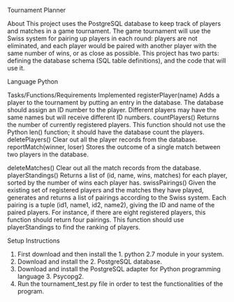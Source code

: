 Tournament Planner


About
This project uses the PostgreSQL database to keep track of players and matches in a game tournament. The game tournament will use the Swiss system for pairing up players in each round: players are not eliminated, and each player would be paired with another player with the same number of wins, or as close as possible.
This project has two parts: defining the database schema (SQL table definitions), and the code that will use it. 

Language
Python

Tasks/Functions/Requirements Implemented
registerPlayer(name)
Adds a player to the tournament by putting an entry in the database. The database should assign an ID number to the player. Different players may have the same names but will receive different ID numbers.
countPlayers()
Returns the number of currently registered players. This function should not use the Python len() function; it should have the database count the players.
deletePlayers()
Clear out all the player records from the database.
reportMatch(winner, loser)
Stores the outcome of a single match between two players in the database.

deleteMatches()
Clear out all the match records from the database.
playerStandings()
Returns a list of (id, name, wins, matches) for each player, sorted by the number of wins each player has.
swissPairings()
Given the existing set of registered players and the matches they have played, generates and returns a list of pairings according to the Swiss system. Each pairing is a tuple (id1, name1, id2, name2), giving the ID and name of the paired players. For instance, if there are eight registered players, this function should return four pairings. This function should use playerStandings to find the ranking of players.

Setup Instructions
1.	First download and then install the 1.	python 2.7 module in your system.
2.	Download and install the 2.	PostgreSQL database.
3.	Download and install the PostgreSQL adapter for Python programming language 3.	Psycopg2.
4.	Run the tournament_test.py file in order to test the functionalities of the program. 
